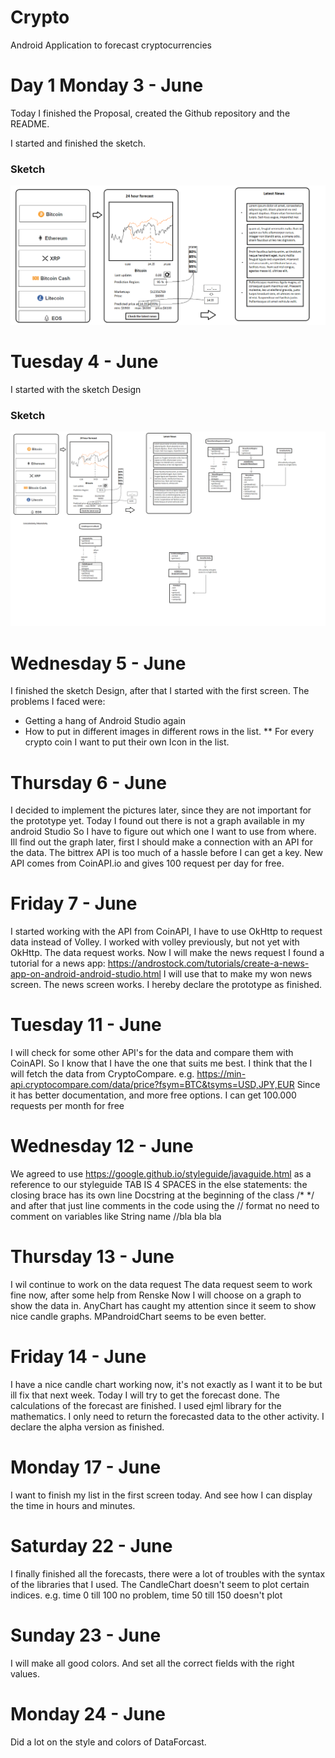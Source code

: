 # Crypto
Android Application to forecast cryptocurrencies


# Day 1 Monday 3 - June

Today I finished the Proposal, created the Github repository and the README.

I started and finished the sketch.

### Sketch
![Proposal Sketch](/images/SketchApp.png)


# Tuesday 4 - June

I started with the sketch Design

### Sketch
![Proposal Sketch](/images/DesignSketch.png)

# Wednesday 5 - June

I finished the sketch Design, after that I started with the first screen.
The problems I faced were:
* Getting a hang of Android Studio again
* How to put in different images in different rows in the list.
** For every crypto coin I want to put their own Icon in the list.

# Thursday 6 - June

I decided to implement the pictures later, since they are not important for the prototype yet.
Today I found out there is not a graph available in my android Studio
So I have to figure out which one I want to use from where.
Ill find out the graph later, first I should make a connection with an API for the data.
The bittrex API is too much of a hassle before I can get a key.
New API comes from CoinAPI.io and gives 100 request per day for free.

# Friday 7 - June

I started working with the API from CoinAPI, I have to use OkHttp to request data instead of Volley.
I worked with volley previously, but not yet with OkHttp.
The data request works.
Now I will make the news request
I found a tutorial for a news app: https://androstock.com/tutorials/create-a-news-app-on-android-android-studio.html
I will use that to make my won news screen.
The news screen works.
I hereby declare the prototype as finished.

# Tuesday 11 - June

I will check for some other API's for the data and compare them with CoinAPI.
So I know that I have the one that suits me best.
I think that the I will fetch the data from CryptoCompare.
e.g. https://min-api.cryptocompare.com/data/price?fsym=BTC&tsyms=USD,JPY,EUR
Since it has better documentation, and more free options.
I can get 100.000 requests per month for free

# Wednesday 12 - June

We agreed to use https://google.github.io/styleguide/javaguide.html as a reference to our styleguide
TAB IS 4 SPACES
in the else statements: the closing brace has its own line
Docstring at the beginning of the class /*   \*/
and after that just line comments in the code using the // format
no need to comment on variables like String name //bla bla bla

# Thursday 13 - June

I wil continue to work on the data request
The data request seem to work fine now, after some help from Renske
Now I will choose on a graph to show the data in.
AnyChart has caught my attention since it seem to show nice candle graphs.
MPandroidChart seems to be even better.

# Friday 14 - June

I have a nice candle chart working now, it's not exactly as I want it to be but ill fix that next week.
Today I will try to get the forecast done.
The calculations of the forecast are finished.
I used ejml library for the mathematics.
I only need to return the forecasted data to the other activity.
I declare the alpha version as finished.

# Monday 17 - June

I want to finish my list in the first screen today.
And see how I can display the time in hours and minutes.


# Saturday 22 - June

I finally finished all the forecasts, there were a lot of troubles with the syntax of the libraries that I used.
The CandleChart doesn't seem to plot certain indices. e.g. time 0 till 100 no problem, time 50 till 150 doesn't plot

# Sunday 23 - June

I will make all good colors. And set all the correct fields with the right values.

# Monday 24 - June

Did a lot on the style and colors of DataForcast.
